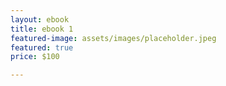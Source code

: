 ```yaml
---
layout: ebook
title: ebook 1
featured-image: assets/images/placeholder.jpeg
featured: true
price: $100

---
```


